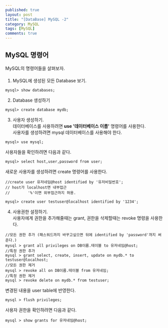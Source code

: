 ```yaml
---
published: true
layout: post
title: "[DataBase] MySQL -2"
category: MySQL
tags: [MySQL]
comments: true
---
```

## MySQL 명령어
MySQL의 명령어들을 살펴보자.

####  

1. MySQL에 생성된 모든 Database 보기.
```
mysql> show databases;
```

2. Database 생성하기
```
mysql> create database mydb;
```

3. 사용자 생성하기.  
  데이터베이스를 사용하려면 **use '데이터베이스 이름'** 명령어를 사용한다.  
  사용자를 생성하려면 mysql 데이터베이스를 사용해야 한다.

  ```
  mysql> use mysql;
  ```

  사용자들을 확인하려면 다음과 같다.
  ```
  mysql> select host,user,password from user;
  ```

  새로운 사용자를 생성하려면 create 명령어를 사용한다.
  ```
  //create user 유저네임@host identified by '유저비밀번호';
  // host가 localhost면 내부접근
  //        '%'이면 외부접근까지 허용.

  mysql> create user testuser@localhost identified by '1234';
  ```

 4. 사용권한 설정하기.  
  사용자에게 권한을 추가해줄때는 grant, 권한을 삭제할때는 revoke 명령을 사용한다.

  ```
  //모든 권한 추가 (패스워드까지 바꾸고싶으면 뒤에 identified by 'password'까지 써준다.)
  mysql > grant all privileges on DB이름.테이블 to 유저네임@host;
  //특정 권한 추가
  mysql > grant select, create, insert, update on mydb.* to testuser@localhost;
  //모든 권한 제거
  mysql > revoke all on DB이름.테이블 from 유저네임;
  //특정 권한 제거
  mysql > revoke delete on mydb.* from testuser;
  ```

  변경된 내용을 user table에 반영한다.
  ```
  mysql > flush privileges;
  ```

  사용자 권한을 확인하려면 다음과 같다.
  ```
  mysql > show grants for 유저네임@host;
  ```
